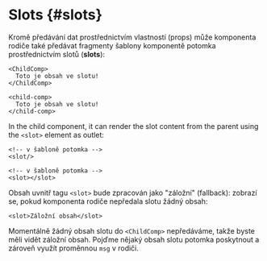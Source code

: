 # Slots {#slots}

Kromě předávání dat prostřednictvím vlastností (props) může komponenta rodiče také předávat fragmenty šablony komponentě potomka prostřednictvím slotů (**slots**):

<div class="sfc">

```vue-html
<ChildComp>
  Toto je obsah ve slotu!
</ChildComp>
```

</div>
<div class="html">

```vue-html
<child-comp>
  Toto je obsah ve slotu!
</child-comp>
```

</div>

In the child component, it can render the slot content from the parent using the `<slot>` element as outlet:

<div class="sfc">

```vue-html
<!-- v šabloně potomka -->
<slot/>
```

</div>
<div class="html">

```vue-html
<!-- v šabloně potomka -->
<slot></slot>
```

</div>

Obsah uvnitř tagu `<slot>` bude zpracován jako "záložní" (fallback): zobrazí se, pokud komponenta rodiče nepředala slotu žádný obsah:

```vue-html
<slot>Záložní obsah</slot>
```

Momentálně žádný obsah slotu do `<ChildComp>` nepředáváme, takže byste měli vidět záložní obsah. Pojďme nějaký obsah slotu potomka poskytnout a zároveň využít proměnnou `msg` v rodiči.

